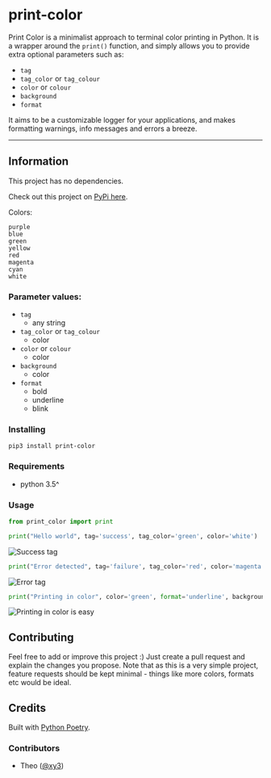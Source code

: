 # print-color

Print Color is a minimalist approach to terminal color printing in Python. It is a wrapper around the `print()` function, and simply allows you to provide extra optional parameters such as:
- `tag`
- `tag_color` or `tag_colour`
- `color` or `colour`
- `background`
- `format`

It aims to be a customizable logger for your applications, and makes formatting warnings, info messages and errors a breeze.

---

## Information

This project has no dependencies.

Check out this project on [PyPi here](https://pypi.org/project/print-color/).

Colors:
```
purple
blue
green
yellow
red
magenta
cyan
white
```

### Parameter values:

- `tag`
    - any string
- `tag_color` or `tag_colour`
    - color
- `color` or `colour`
    - color
- `background`
    - color
- `format`
    - bold
    - underline
    - blink

### Installing

```shell
pip3 install print-color
```

### Requirements

- python 3.5^

### Usage

```python
from print_color import print

print("Hello world", tag='success', tag_color='green', color='white')
```

![Success tag](https://i.imgur.com/qmeYTkR.png)

```python
print("Error detected", tag='failure', tag_color='red', color='magenta')
```

![Error tag](https://i.imgur.com/dksa03u.png)

```python
print("Printing in color", color='green', format='underline', background='grey')
```

![Printing in color is easy](https://i.imgur.com/3sUTi8z.png)


## Contributing

Feel free to add or improve this project :) Just create a pull request and explain the changes you propose.
Note that as this is a very simple project, feature requests should be kept minimal - things like more colors, formats etc would be ideal.

## Credits

Built with [Python Poetry](https://python-poetry.org/).

### Contributors

- Theo ([@xy3](https://github.com/xy3))

